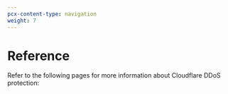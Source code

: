 ```yaml
---
pcx-content-type: navigation
weight: 7
---
```


# Reference

Refer to the following pages for more information about Cloudflare DDoS protection:

<DirectoryListing path="/reference" />
